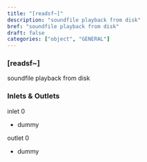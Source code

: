 ```yaml
---
title: "[readsf~]"
description: "soundfile playback from disk"
bref: "soundfile playback from disk"
draft: false
categories: ["object", "GENERAL"]
---
```


### [readsf~]

soundfile playback from disk

### Inlets & Outlets

inlet 0

 - dummy

outlet 0

 - dummy
 
